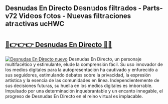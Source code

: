 ## Desnudas En Directo D𝚎sn𝚞dos filtr𝚊dos - Parts-v72 Vid𝚎os f𝚘tos - N𝚞evas filtr𝚊ciones atr𝚊ctivas ucHWC

# <h2><a href="http://mbcmuh.tromn.icu/?c=Desnudas+En+Directo">🔗👉👉👉 Desnudas En Directo 🔗🔗</a></h2>

[![Desnudas En Directo nuevo](https://i.imgur.com/pEAQMta.gif)](http://mbcmuh.tromn.icu/?c=Desnudas+En+Directo)
Desnudas En Directo, un personaje multifacético y estimulante, elude la comprensión fácil. Su uso innovador de los medios digitales para la autopresentación ha cautivado y enfurecido a sus seguidores, estimulando debates sobre la privacidad, la expresión artística y la esencia de las comunidades en línea. Independientemente de sus decisiones futuras, su huella en los medios digitales es imborrable. Impulsado por una determinación inquebrantable y un encanto innegable, el progreso de Desnudas En Directo en el reino virtual es implacable.
